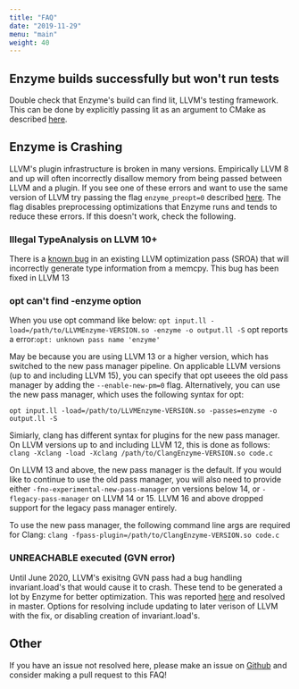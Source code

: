 ```yaml
---
title: "FAQ"
date: "2019-11-29"
menu: "main"
weight: 40
---
```


## Enzyme builds successfully but won't run tests

Double check that Enzyme's build can find lit, LLVM's testing framework. This can be done by explicitly passing lit as an argument to CMake as described [here](/Installation).

## Enzyme is Crashing

LLVM's plugin infrastructure is broken in many versions. Empirically LLVM 8 and up will often incorrectly disallow memory from being passed between LLVM and a plugin. If you see one of these errors and want to use the same version of LLVM try passing the flag `enzyme_preopt=0` described [here](/getting_started/UsingEnzyme). The flag disables preprocessing optimizations that Enzyme runs and tends to reduce these errors. If this doesn't work, check the following.

### Illegal TypeAnalysis on LLVM 10+

There is a [known bug](https://bugs.llvm.org/show_bug.cgi?id=47612) in an existing LLVM optimization pass (SROA) that will incorrectly generate type information from a memcpy. This bug has been fixed in LLVM 13

### opt can't find -enzyme option

When you use opt command like below:
`
opt input.ll -load=/path/to/LLVMEnzyme-VERSION.so -enzyme -o output.ll -S
`
opt reports a error:`opt: unknown pass name 'enzyme'`

May be because you are using  LLVM 13 or a higher version, which has switched to the new pass manager pipeline. On applicable LLVM versions (up to and including LLVM 15),
you can specify that opt useees the old pass manager by adding the `--enable-new-pm=0` flag. Alternatively, you can use the new pass manager, which uses the following syntax
for opt:

`
opt input.ll -load=/path/to/LLVMEnzyme-VERSION.so -passes=enzyme -o output.ll -S
`

Simiarly, clang has different syntax for plugins for the new pass manager. On LLVM versions up to and including LLVM 12, this is done as follows:
`
clang -Xclang -load -Xclang /path/to/ClangEnzyme-VERSION.so code.c
`

On LLVM 13 and above, the new pass manager is the default. If you would like to continue to use the old pass manager, you will also need to provide
either `-fno-experimental-new-pass-manager` on versions below 14, or `-flegacy-pass-manager` on LLVM 14 or 15. LLVM 16 and above dropped support for the legacy pass
manager entirely.

To use the new pass manager, the following command line args are required for Clang:
`
clang -fpass-plugin=/path/to/ClangEnzyme-VERSION.so code.c
`

### UNREACHABLE executed (GVN error)

Until June 2020, LLVM's exisitng GVN pass had a bug handling invariant.load's that would cause it to crash. These tend to be generated a lot by Enzyme for better optimization. This was reported [here](https://bugs.llvm.org/show_bug.cgi?id=46054) and resolved in master. Options for resolving include updating to later verison of LLVM with the fix, or disabling creation of invariant.load's.

## Other

If you have an issue not resolved here, please make an issue on [Github](https://github.com/EnzymeAD/Enzyme) and consider making a pull request to this FAQ!
